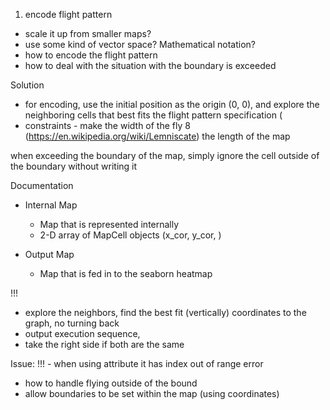 1. encode flight pattern
  - scale it up from smaller maps?
  - use some kind of vector space? Mathematical notation?
- how to encode the flight pattern
- how to deal with the situation with the boundary is exceeded

Solution
- for encoding, use the initial position as the origin (0, 0), and
  explore the neighboring cells that best fits the flight pattern
specification (
- constraints - make the width of the fly 8
  (https://en.wikipedia.org/wiki/Lemniscate) the length of the map

when exceeding the boundary of the map, simply ignore the cell outside
of the boundary without writing it


Documentation
- Internal Map
  - Map that is represented internally
  - 2-D array of MapCell objects (x_cor, y_cor, )

- Output Map
  - Map that is fed in to the seaborn heatmap

!!!
- explore the neighbors, find the best fit (vertically) coordinates to the graph, no turning back
- output execution sequence, 
- take the right side if both are the same


Issue:
!!! - when using attribute it has index out of range error
- how to handle flying outside of the bound
- allow boundaries to be set within the map (using coordinates)
